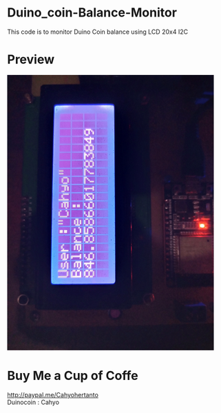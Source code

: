 # Duino_coin-Balance-Monitor

This code is to monitor Duino Coin balance using LCD 20x4 I2C

# Preview

<img src="https://github.com/Kecubunk/Duino_coin-Balance-Monitor/blob/main/image/IMG_20210917_201004_344.jpg" width="480"/>


# Buy Me  a Cup of Coffe
http://paypal.me/Cahyohertanto </br>
Duinocoin : Cahyo
